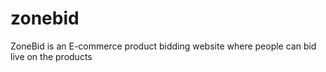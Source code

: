 # zonebid
ZoneBid is an E-commerce product bidding website where people can bid live on the products
